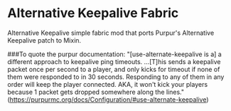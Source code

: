 # Alternative Keepalive Fabric
Alternative Keepalive simple fabric mod that ports Purpur's Alternative Keepalive patch to Mixin.


###To quote the purpur documentation:
"[use-alternate-keepalive is a] a different approach to keepalive ping timeouts. ...[T]his sends a keepalive packet 
once per second to a player, and only kicks for timeout if none of them were responded to in 30 seconds. Responding to 
any of them in any order will keep the player connected. AKA, it won't kick your players because 1 packet gets dropped 
somewhere along the lines."
(https://purpurmc.org/docs/Configuration/#use-alternate-keepalive)